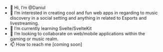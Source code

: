 - 👋 Hi, I’m @Daniul
- 👀 I’m interested in creating cool and fun web apps in regarding to music discovery in a social setting and anything in related to Esports and livestreaming.
- 🌱 I’m currently learning Svelte/SvelteKit
- 💞️ I’m looking to collaborate on web/mobile applications within the gaming or music realm.
- 📫 How to reach me [coming soon]

<!---
Daniul/Daniul is a ✨ special ✨ repository because its `README.md` (this file) appears on your GitHub profile.
You can click the Preview link to take a look at your changes.
--->
